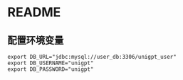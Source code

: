 # README
## 配置环境变量
```
export DB_URL="jdbc:mysql://user_db:3306/unigpt_user"
export DB_USERNAME="unigpt"
export DB_PASSWORD="unigpt"
```